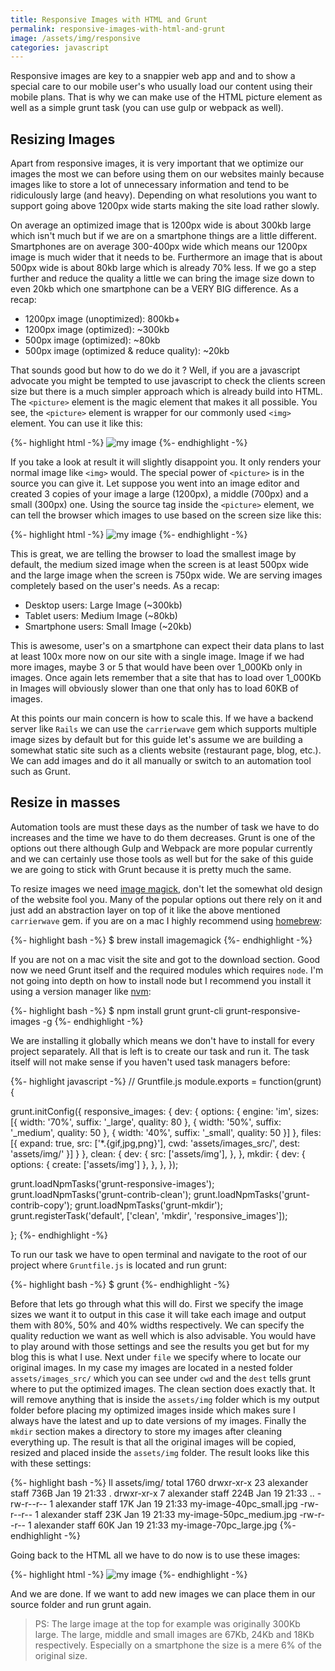 ```yaml
---
title: Responsive Images with HTML and Grunt
permalink: responsive-images-with-html-and-grunt
image: /assets/img/responsive
categories: javascript
---
```


Responsive images are key to a snappier web app and and to show a special care to our mobile user's who usually load our content using their mobile plans. That is why we can make use of the HTML picture element as well as a simple grunt task (you can use gulp or webpack as well).

## Resizing Images
Apart from responsive images, it is very important that we optimize our images the most we can before using them on our websites mainly because images like to store a lot of unnecessary information and tend to be ridiculously large (and heavy). Depending on what resolutions you want to support going above 1200px wide starts making the site load rather slowly.

On average an optimized image that is 1200px wide is about 300kb large which isn't much but if we are on a smartphone things are a little different. Smartphones are on average 300-400px wide which means our 1200px image is much wider that it needs to be. Furthermore an image that is about 500px wide is about 80kb large which is already 70% less. If we go a step further and reduce the quality a little we can bring the image size down to even 20kb which one smartphone can be a VERY BIG difference. As a recap:

- 1200px image (unoptimized): 800kb+
- 1200px image (optimized): ~300kb
- 500px image (optimized): ~80kb
- 500px image (optimized & reduce quality): ~20kb

That sounds good but how to do we do it ? Well, if you are a javascript advocate you might be tempted to use javascript to check the clients screen size but there is a much simpler approach which is already build into HTML. The `<picture>` element is the magic element that makes it all possible. You see, the `<picture>` element is wrapper for our commonly used `<img>` element. You can use it like this:

{%- highlight html -%}
<picture>
  <img src="my-image.jpg" alt="my image">
</picture>
{%- endhighlight -%}

If you take a look at result it will slightly disappoint you. It only renders your normal image like `<img>` would. The special power of `<picture>` is in the source you can give it. Let suppose you went into an image editor and created 3 copies of your image a large (1200px), a middle (700px) and a small (300px) one. Using the source tag inside the `<picture>` element, we can tell the browser which images to use based on the screen size like this:

{%- highlight html -%}
<picture>
  <source media="(min-width: 750px)" srcset="my-image-lg.jpg">
  <source media="(min-width: 500px)" srcset="my-image-md.jpg">
  <img src="my-image-sm.jpg" alt="my image">
</picture>
{%- endhighlight -%}

This is great, we are telling the browser to load the smallest image by default, the medium sized image when the screen is at least 500px wide and the large image when the screen is 750px wide. We are serving images completely based on the user's needs. As a recap:

- Desktop users: Large Image (~300kb)
- Tablet users: Medium Image (~80kb)
- Smartphone users: Small Image (~20kb)

This is awesome, user's on a smartphone can expect their data plans to last at least 100x more now on our site with a single image. Image if we had more images, maybe 3 or 5 that would have been over 1_000Kb only in images. Once again lets remember that a site that has to load over 1_000Kb in Images will obviously slower than one that only has to load 60KB of images.

At this points our main concern is how to scale this. If we have a backend server like `Rails` we can use the `carrierwave` gem which supports multiple image sizes by default but for this guide let's assume we are building a somewhat static site such as a clients website (restaurant page, blog, etc.). We can add images and do it all manually or switch to an automation tool such as Grunt.


## Resize in masses
Automation tools are must these days as the number of task we have to do increases and the time we have to do them decreases. Grunt is one of the options out there although Gulp and Webpack are more popular currently and we can certainly use those tools as well but for the sake of this guide we are going to stick with Grunt because it is pretty much the same.

To resize images we need [image magick](https://www.imagemagick.org/script/index.php), don't let the somewhat old design of the website fool you. Many of the popular options out there rely on it and just add an abstraction layer on top of it like the above mentioned `carrierwave` gem. if you are on a mac I highly recommend using [homebrew](https://brew.sh/):

{%- highlight bash -%}
$ brew install imagemagick
{%- endhighlight -%}

If you are not on a mac visit the site and got to the download section. Good now we need Grunt itself and the required modules which requires `node`. I'm not going into depth on how to install node but I recommend you install it using a version manager like [nvm](https://github.com/creationix/nvm):

{%- highlight bash -%}
$ npm install grunt grunt-cli grunt-responsive-images -g
{%- endhighlight -%}

We are installing it globally which means we don't have to install for every project separately. All that is left is to create our task and run it. The task itself will not make sense if you haven't used task managers before:

{%- highlight javascript -%}
// Gruntfile.js
module.exports = function(grunt) {

  grunt.initConfig({
    responsive_images: {
      dev: {
        options: {
          engine: 'im',
          sizes: [{
            width: '70%',
            suffix: '_large',
            quality: 80
          }, {
            width: '50%',
            suffix: '_medium',
            quality: 50
          }, {
            width: '40%',
            suffix: '_small',
            quality: 50
          }]
        },
        files: [{
          expand: true,
          src: ['*.{gif,jpg,png}'],
          cwd: 'assets/images_src/',
          dest: 'assets/img/'
        }]
      }
    },
    clean: {
      dev: {
        src: ['assets/img'],
      },
    },
    mkdir: {
      dev: {
        options: {
          create: ['assets/img']
        },
      },
    },
  });

  grunt.loadNpmTasks('grunt-responsive-images');
  grunt.loadNpmTasks('grunt-contrib-clean');
  grunt.loadNpmTasks('grunt-contrib-copy');
  grunt.loadNpmTasks('grunt-mkdir');
  grunt.registerTask('default', ['clean', 'mkdir', 'responsive_images']);

};
{%- endhighlight -%}

To run our task we have to open terminal and navigate to the root of our project where `Gruntfile.js` is located and run grunt:

{%- highlight bash -%}
$ grunt
{%- endhighlight -%}

Before that lets go through what this will do. First we specify the image sizes we want it to output in this case it will take each image and output them with 80%, 50% and 40% widths respectively. We can specify the quality reduction we want as well which is also advisable. You would have to play around with those settings and see the results you get but for my blog this is what I use. Next under `file` we specify where to locate our original images. In my case my images are located in a nested folder `assets/images_src/` which you can see under `cwd` and the `dest` tells grunt where to put the optimized images. The clean section does exactly that. It will remove anything that is inside the `assets/img` folder which is my output folder before placing my optimized images inside which makes sure I always have the latest and up to date versions of my images. Finally the `mkdir` section makes a directory to store my images after cleaning everything up. The result is that all the original images will be copied, resized and placed inside the `assets/img` folder. The result looks like this with these settings:

{%- highlight bash -%}
ll assets/img/
total 1760
drwxr-xr-x  23 alexander  staff   736B Jan 19 21:33 .
drwxr-xr-x   7 alexander  staff   224B Jan 19 21:33 ..
-rw-r--r--   1 alexander  staff    17K Jan 19 21:33 my-image-40pc_small.jpg
-rw-r--r--   1 alexander  staff    23K Jan 19 21:33 my-image-50pc_medium.jpg
-rw-r--r--   1 alexander  staff    60K Jan 19 21:33 my-image-70pc_large.jpg
{%- endhighlight -%}

Going back to the HTML all we have to do now is to use these images:

{%- highlight html -%}
<picture>
  <source media="(min-width: 750px)" srcset="assets/img/my-image-70pc_large.jpg">
  <source media="(min-width: 500px)" srcset="assets/img/my-image-50pc_medium.jpg">
  <img src="assets/img/my-image-40pc_small.jpg" alt="my image">
</picture>
{%- endhighlight -%}

And we are done. If we want to add new images we can place them in our source folder and run grunt again.

> PS: The large image at the top for example was originally 300Kb large. The large, middle and small images are 67Kb, 24Kb and 18Kb respectively. Especially on a smartphone the size is a mere 6% of the original size. 
